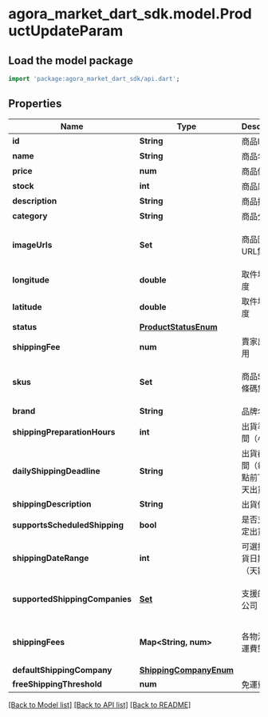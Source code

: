 # agora_market_dart_sdk.model.ProductUpdateParam

## Load the model package
```dart
import 'package:agora_market_dart_sdk/api.dart';
```

## Properties
Name | Type | Description | Notes
------------ | ------------- | ------------- | -------------
**id** | **String** | 商品ID | 
**name** | **String** | 商品名稱 | [optional] 
**price** | **num** | 商品價格 | [optional] 
**stock** | **int** | 商品庫存 | [optional] 
**description** | **String** | 商品描述 | [optional] 
**category** | **String** | 商品分類 | [optional] 
**imageUrls** | **Set<String>** | 商品圖片URL集合 | [optional] [default to const {}]
**longitude** | **double** | 取件地址經度 | [optional] 
**latitude** | **double** | 取件地址緯度 | [optional] 
**status** | [**ProductStatusEnum**](ProductStatusEnum.md) |  | [optional] 
**shippingFee** | **num** | 賣家出貨費用 | [optional] 
**skus** | **Set<String>** | 商品SKU或條碼集合 | [optional] [default to const {}]
**brand** | **String** | 品牌名稱 | [optional] 
**shippingPreparationHours** | **int** | 出貨準備時間（小時） | [optional] 
**dailyShippingDeadline** | **String** | 出貨截止時間（每天幾點前下單當天出貨） | [optional] 
**shippingDescription** | **String** | 出貨備註 | [optional] 
**supportsScheduledShipping** | **bool** | 是否支持指定出貨日期 | [optional] 
**shippingDateRange** | **int** | 可選擇的出貨日期範圍（天數） | [optional] 
**supportedShippingCompanies** | [**Set<ShippingCompanyEnum>**](ShippingCompanyEnum.md) | 支援的物流公司 | [optional] [default to const {}]
**shippingFees** | **Map<String, num>** | 各物流公司運費對應表 | [optional] [default to const {}]
**defaultShippingCompany** | [**ShippingCompanyEnum**](ShippingCompanyEnum.md) |  | [optional] 
**freeShippingThreshold** | **num** | 免運費門檻 | [optional] 

[[Back to Model list]](../README.md#documentation-for-models) [[Back to API list]](../README.md#documentation-for-api-endpoints) [[Back to README]](../README.md)


